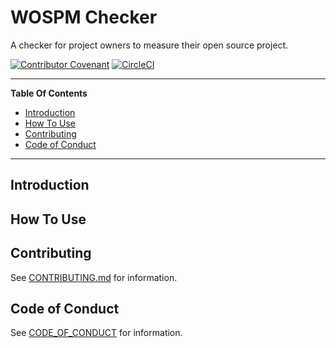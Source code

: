 # WOSPM Checker

A checker for project owners to measure their open source project.

[![Contributor Covenant](https://img.shields.io/badge/Contributor%20Covenant-v1.4%20adopted-ff69b4.svg)](CONTRIBUTING.md) [![CircleCI](https://circleci.com/gh/WOSPM/checker.svg?style=svg)](https://circleci.com/gh/WOSPM/checker)

---

<!-- START doctoc generated TOC please keep comment here to allow auto update -->
<!-- DON'T EDIT THIS SECTION, INSTEAD RE-RUN doctoc TO UPDATE -->
**Table Of Contents**

- [Introduction](#introduction)
- [How To Use](#how-to-use)
- [Contributing](#contributing)
- [Code of Conduct](#code-of-conduct)

<!-- END doctoc generated TOC please keep comment here to allow auto update -->

--- 

## Introduction

## How To Use


## Contributing
See [CONTRIBUTING.md](CONTRIBUTING.md) for information.


## Code of Conduct
See [CODE_OF_CONDUCT](CODE_OF_CONDUCT) for information.
